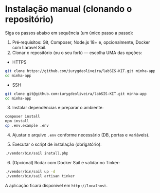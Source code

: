 # Instalação manual (clonando o repositório)

Siga os passos abaixo em sequência (um único passo a passo):

1. Pré‑requisitos: Git, Composer, Node.js 18+ e, opcionalmente, Docker com Laravel Sail.
2. Clonar o repositório (ou o seu fork) — escolha UMA das opções:

- HTTPS

```bash
git clone https://github.com/iurygdeoliveira/labSIS-KIT.git minha-app
cd minha-app
```

- SSH

```bash
git clone git@github.com:iurygdeoliveira/labSIS-KIT.git minha-app
cd minha-app
```

3. Instalar dependências e preparar o ambiente:

```bash
composer install
npm install
cp .env.example .env
```

4. Ajustar o arquivo `.env` conforme necessário (DB, portas e variáveis).

5. Executar o script de instalação (obrigatório):

```bash
./vendor/bin/sail install.php
```

6. (Opcional) Rodar com Docker Sail e validar no Tinker:

```bash
./vendor/bin/sail up -d
./vendor/bin/sail artisan tinker
```

A aplicação ficará disponível em `http://localhost`.

